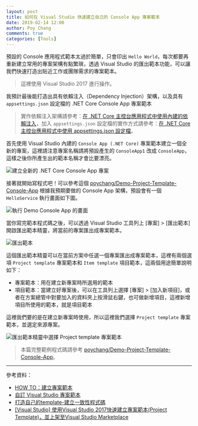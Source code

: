 ```yaml
---
layout: post
title: 如何在 Visual Studio 快速建立自己的 Console App 專案範本
date: 2019-02-14 12:00
author: Poy Chang
comments: true
categories: [Tools]
---
```


預設的 Console 應用程式範本太過於簡單，只會印出 `Hello World`，每次都要再重新建立常用的專案架構有點繁瑣，透過 Visual Studio 的匯出範本功能，可以讓我們快速打造出貼近工作或團隊需求的專案範本。

>這裡使用 Visual Studio 2017 進行操作。

我預計最後能打造出具有依賴注入（Dependency Injection）架構，以及具有 `appsettings.json` 設定檔的 .NET Core Console App 專案範本

>實作依賴注入架構請參考：[在 .NET Core 主控台應用程式中使用內建的依賴注入](../dotnet-core-console-app-with-dependency-injection/)，加入 `appsettings.json` 設定檔的實作方式請參考：[在 .NET Core 主控台應用程式中使用 appsettings.json 設定檔](../dotnet-core-console-app-with-configuration/)。

首先使用 Visual Studio 內建的 `Console App (.NET Core)` 專案範本建立一個全新的專案，這裡請注意專案名稱請將預設產生的 `ConsoleApp1` 改成 `ConsoleApp`，這樣之後你所產生出的範本名稱才會比要漂亮。

![建立全新的 .NET Core Console App 專案](https://i.imgur.com/Tz9awIL.png)

接著就開始寫程式吧！可以參考這個 [poychang/Demo-Project-Template-Console-App](https://github.com/poychang/Demo-Project-Template-Console-App) 根據我預期要做的 Console App 架構，預設會有一個 `HelloService` 執行畫面如下圖。

![執行 Demo Console App 的畫面](https://i.imgur.com/9j85SnQ.png)

當你寫完範本程式碼之後，可以透過 Visual Studio 工具列上 [專案] > [匯出範本] 開啟匯出範本精靈，將當前的專案匯出成專案範本。

![匯出範本](https://i.imgur.com/9Gr7v1W.png)

這個匯出範本精靈可以在當前方案中任選一個專案匯出成專案範本，這裡有兩個選項 `Project template` 專案範本和 `Item template` 項目範本，這兩個用途簡單說明如下：

- 專案範本：用在建立新專案時所選用的範本
- 項目範本：當建立好專案後，可以在工具列上選擇 [專案] > [加入新項目]，或者在方案總管中對要加入的資料夾上按滑鼠右鍵，也可做新增項目，這裡新增項目所使用的範本，就是項目範本

這裡我們要的是在建立新專案時使用，所以這裡我們選擇 `Project template` 專案範本，並選定來源專案。

![匯出範本精靈中選擇 Project template 專案範本](https://i.imgur.com/FG6SDUB.png)


>本篇完整範例程式碼請參考 [poychang/Demo-Project-Template-Console-App](https://github.com/poychang/Demo-Project-Template-Console-App)。

----------

參考資料：

* [HOW TO：建立專案範本](https://docs.microsoft.com/zh-tw/visualstudio/ide/how-to-create-project-templates?view=vs-2017)
* [自訂 Visual Studio 專案範本](https://shunnien.github.io/2017/07/16/custom-project-template-for-visual-studio/)
* [打造自己的template-建立一致性程式碼](https://blog.alantsai.net/tags/%E3%80%8C%E6%89%93%E9%80%A0%E8%87%AA%E5%B7%B1%E7%9A%84template-%E5%BB%BA%E7%AB%8B%E4%B8%80%E8%87%B4%E6%80%A7%E7%A8%8B%E5%BC%8F%E7%A2%BC%E3%80%8D)
* [[Visual Studio] 使用Visual Studio 2017快速建立專案範本(Project Template)，並上架至Visual Studio Marketplace](https://dotblogs.com.tw/maduka/2017/04/04/2)
